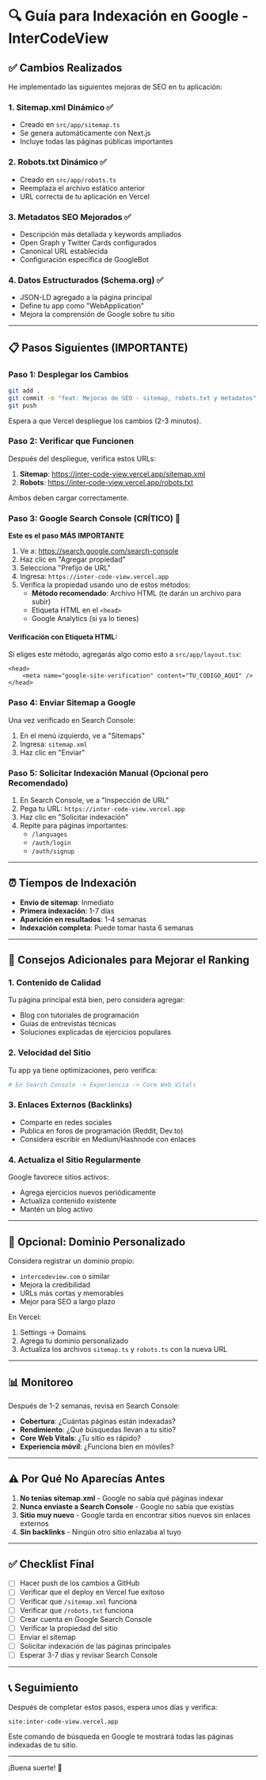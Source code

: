 # 🔍 Guía para Indexación en Google - InterCodeView

## ✅ Cambios Realizados

He implementado las siguientes mejoras de SEO en tu aplicación:

### 1. **Sitemap.xml Dinámico** ✅

- Creado en `src/app/sitemap.ts`
- Se genera automáticamente con Next.js
- Incluye todas las páginas públicas importantes

### 2. **Robots.txt Dinámico** ✅

- Creado en `src/app/robots.ts`
- Reemplaza el archivo estático anterior
- URL correcta de tu aplicación en Vercel

### 3. **Metadatos SEO Mejorados** ✅

- Descripción más detallada y keywords ampliados
- Open Graph y Twitter Cards configurados
- Canonical URL establecida
- Configuración específica de GoogleBot

### 4. **Datos Estructurados (Schema.org)** ✅

- JSON-LD agregado a la página principal
- Define tu app como "WebApplication"
- Mejora la comprensión de Google sobre tu sitio

---

## 📋 Pasos Siguientes (IMPORTANTE)

### Paso 1: Desplegar los Cambios

```bash
git add .
git commit -m "feat: Mejoras de SEO - sitemap, robots.txt y metadatos"
git push
```

Espera a que Vercel despliegue los cambios (2-3 minutos).

### Paso 2: Verificar que Funcionen

Después del despliegue, verifica estos URLs:

1. **Sitemap**: https://inter-code-view.vercel.app/sitemap.xml
2. **Robots**: https://inter-code-view.vercel.app/robots.txt

Ambos deben cargar correctamente.

### Paso 3: Google Search Console (CRÍTICO) 🔴

**Este es el paso MÁS IMPORTANTE**

1. Ve a: https://search.google.com/search-console
2. Haz clic en "Agregar propiedad"
3. Selecciona "Prefijo de URL"
4. Ingresa: `https://inter-code-view.vercel.app`
5. Verifica la propiedad usando uno de estos métodos:
    - **Método recomendado**: Archivo HTML (te darán un archivo para subir)
    - Etiqueta HTML en el `<head>`
    - Google Analytics (si ya lo tienes)

#### Verificación con Etiqueta HTML:

Si eliges este método, agregarás algo como esto a `src/app/layout.tsx`:

```tsx
<head>
    <meta name="google-site-verification" content="TU_CODIGO_AQUI" />
</head>
```

### Paso 4: Enviar Sitemap a Google

Una vez verificado en Search Console:

1. En el menú izquierdo, ve a "Sitemaps"
2. Ingresa: `sitemap.xml`
3. Haz clic en "Enviar"

### Paso 5: Solicitar Indexación Manual (Opcional pero Recomendado)

1. En Search Console, ve a "Inspección de URL"
2. Pega tu URL: `https://inter-code-view.vercel.app`
3. Haz clic en "Solicitar indexación"
4. Repite para páginas importantes:
    - `/languages`
    - `/auth/login`
    - `/auth/signup`

---

## ⏰ Tiempos de Indexación

- **Envío de sitemap**: Inmediato
- **Primera indexación**: 1-7 días
- **Aparición en resultados**: 1-4 semanas
- **Indexación completa**: Puede tomar hasta 6 semanas

---

## 🚀 Consejos Adicionales para Mejorar el Ranking

### 1. Contenido de Calidad

Tu página principal está bien, pero considera agregar:

- Blog con tutoriales de programación
- Guías de entrevistas técnicas
- Soluciones explicadas de ejercicios populares

### 2. Velocidad del Sitio

Tu app ya tiene optimizaciones, pero verifica:

```bash
# En Search Console -> Experiencia -> Core Web Vitals
```

### 3. Enlaces Externos (Backlinks)

- Comparte en redes sociales
- Publica en foros de programación (Reddit, Dev.to)
- Considera escribir en Medium/Hashnode con enlaces

### 4. Actualiza el Sitio Regularmente

Google favorece sitios activos:

- Agrega ejercicios nuevos periódicamente
- Actualiza contenido existente
- Mantén un blog activo

---

## 🔧 Opcional: Dominio Personalizado

Considera registrar un dominio propio:

- `intercodeview.com` o similar
- Mejora la credibilidad
- URLs más cortas y memorables
- Mejor para SEO a largo plazo

En Vercel:

1. Settings → Domains
2. Agrega tu dominio personalizado
3. Actualiza los archivos `sitemap.ts` y `robots.ts` con la nueva URL

---

## 📊 Monitoreo

Después de 1-2 semanas, revisa en Search Console:

- **Cobertura**: ¿Cuántas páginas están indexadas?
- **Rendimiento**: ¿Qué búsquedas llevan a tu sitio?
- **Core Web Vitals**: ¿Tu sitio es rápido?
- **Experiencia móvil**: ¿Funciona bien en móviles?

---

## ⚠️ Por Qué No Aparecías Antes

1. **No tenías sitemap.xml** - Google no sabía qué páginas indexar
2. **Nunca enviaste a Search Console** - Google no sabía que existías
3. **Sitio muy nuevo** - Google tarda en encontrar sitios nuevos sin enlaces externos
4. **Sin backlinks** - Ningún otro sitio enlazaba al tuyo

---

## ✅ Checklist Final

- [ ] Hacer push de los cambios a GitHub
- [ ] Verificar que el deploy en Vercel fue exitoso
- [ ] Verificar que `/sitemap.xml` funciona
- [ ] Verificar que `/robots.txt` funciona
- [ ] Crear cuenta en Google Search Console
- [ ] Verificar la propiedad del sitio
- [ ] Enviar el sitemap
- [ ] Solicitar indexación de las páginas principales
- [ ] Esperar 3-7 días y revisar Search Console

---

## 📞 Seguimiento

Después de completar estos pasos, espera unos días y verifica:

```
site:inter-code-view.vercel.app
```

Este comando de búsqueda en Google te mostrará todas las páginas indexadas de tu sitio.

---

¡Buena suerte! 🚀
